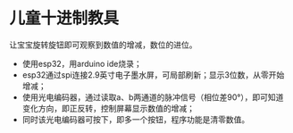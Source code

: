 # 儿童十进制教具
让宝宝旋转旋钮即可观察到数值的增减，数位的进位。

- 使用esp32，用arduino ide烧录；
- esp32通过spi连接2.9英寸电子墨水屏，可局部刷新；显示3位数，从零开始增减；
- 使用光电编码器，通过读取a、b两通道的脉冲信号（相位差90°），即可知道变化方向，即正反转，控制屏幕显示数值的增减；
- 同时该光电编码器可按下，即多一个按钮，程序功能是清零数值。

